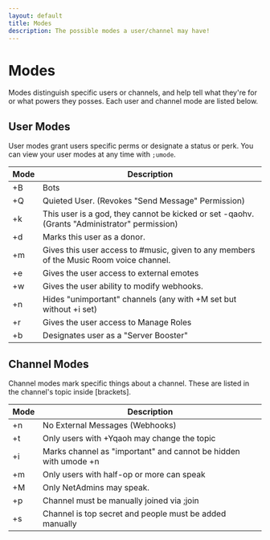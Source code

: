 ```yaml
---
layout: default
title: Modes
description: The possible modes a user/channel may have!
---
```


# Modes

Modes distinguish specific users or channels, and help tell what they're for or what powers they posses.
Each user and channel mode are listed below.

## User Modes

User modes grant users specific perms or designate a status or perk. 
You can view your user modes at any time with `;umode`.

| Mode | Description                                                                                  |
| ---- | -------------------------------------------------------------------------------------------- |
| +B   | Bots                                                                                         |
| +Q   | Quieted User. (Revokes "Send Message" Permission)                                            |
| +k   | This user is a god, they cannot be kicked or set -qaohv. (Grants "Administrator" permission) |
| +d   | Marks this user as a donor.                                                                  |
| +m   | Gives this user access to #music, given to any members of the Music Room voice channel.      |
| +e   | Gives the user access to external emotes                                                     |
| +w   | Gives the user ability to modify webhooks.                                                   |
| +n   | Hides "unimportant" channels (any with +M set but without +i set)                            |
| +r   | Gives the user access to Manage Roles                                                        |
| +b   | Designates user as a "Server Booster"                                                        |

## Channel Modes

Channel modes mark specific things about a channel.
These are listed in the channel's topic inside [brackets].

| Mode | Description                                                     |
| ---- | --------------------------------------------------------------- |
| +n   | No External Messages (Webhooks)                                 |
| +t   | Only users with +Yqaoh may change the topic                     |
| +i   | Marks channel as "important" and cannot be hidden with umode +n |
| +m   | Only users with half-op or more can speak                       |
| +M   | Only NetAdmins may speak.                                       |
| +p   | Channel must be manually joined via ;join                       |
| +s   | Channel is top secret and people must be added manually         |

<script>
$('table').addClass('table table-striped table-bordered table-hover');
$('thead').addClass('thead-dark');
</script>